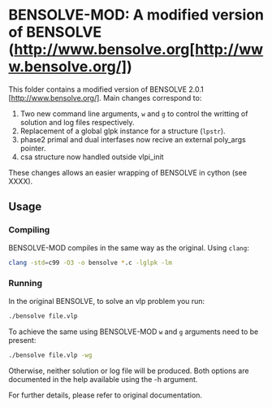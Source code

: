 # BENSOLVE-MOD: A modified version of BENSOLVE (http://www.bensolve.org[http://www.bensolve.org/])


This folder contains a modified version of BENSOLVE 2.0.1 [http://www.bensolve.org/]. Main changes correspond to:

1. Two new command line arguments, `w` and `g` to control the writting of solution and log files respectively.
2. Replacement of a global glpk instance for a structure (`lpstr`).
3. phase2 primal and dual interfases now recive an external poly\_args pointer.
4. csa structure now handled outside vlpi\_init

These changes allows an easier wrapping of BENSOLVE in cython (see XXXX).

## Usage

### Compiling
BENSOLVE-MOD compiles in the same way as the original. Using `clang`:

```bash
clang -std=c99 -O3 -o bensolve *.c -lglpk -lm
```

### Running

In the original BENSOLVE, to solve an vlp problem you run:

```bash
./bensolve file.vlp
```

To achieve the same using BENSOLVE-MOD `w` and `g` arguments need to be present:

```bash
./bensolve file.vlp -wg
```

Otherwise, neither solution or log file will be produced. Both options are documented in the help available using the -h argument. 

For further details, please refer to original documentation.

